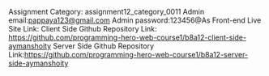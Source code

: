 
Assignment Category: assignment12_category_0011
Admin email:pappaya123@gmail.com
Admin password:123456@As
Front-end Live Site Link:
Client Side Github Repository Link: https://github.com/programming-hero-web-course1/b8a12-client-side-aymanshoity
Server Side Github Repository Link:https://github.com/programming-hero-web-course1/b8a12-server-side-aymanshoity
